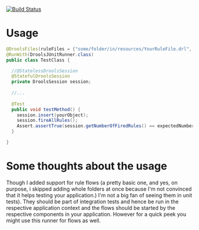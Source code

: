 [![Build Status](https://travis-ci.org/jeichler/junit-drools.svg?branch=master)](https://travis-ci.org/jeichler/junit-drools)


Usage
=============
```java
@DroolsFiles(ruleFiles = {"some/folder/in/resources/YourRuleFile.drl", "some/folder/in/resources/YourRuleFlow.bpmn"})
@RunWith(DroolsJUnitRunner.class)
public class TestClass {

  //@StatelessDroolsSession
  @StatefulDroolsSession
  private DroolsSession session;
  
  //...
  
  @Test
  public void testMethod() {
    session.insert(yourObject);
    session.fireAllRules();
    Assert.assertTrue(session.getNumberOfFiredRules() == expectedNumberOfFiredRules);
  }

}
```

Some thoughts about the usage
===============

Though I added support for rule flows (a pretty basic one, and yes, on purpose, i skipped adding whole folders at once because I'm not convinced that it helps testing your application.) I'm not a big fan of seeing them in unit tests). They should be part of integration tests and hence be run in the respective application context and the flows should be started by the respective components in your application. However for a quick peek you might use this runner for flows as well.
